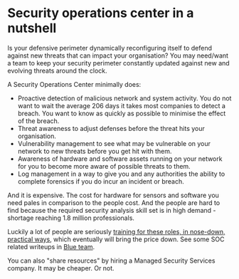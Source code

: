 # Security operations center in a nutshell

Is your defensive perimeter dynamically reconfiguring itself to defend against new threats that can impact 
your organisation? You may need/want a team to keep your security perimeter constantly updated against new and 
evolving threats around the clock.

A Security Operations Center minimally does:

* Proactive detection of malicious network and system activity. You do not want to wait the average 206 days it takes most companies to detect a breach. You want to know as quickly as possible to minimise the effect of the breach.
* Threat awareness to adjust defenses before the threat hits your organisation.
* Vulnerability management to see what may be vulnerable on your network to new threats before you get hit with them.
* Awareness of hardware and software assets running on your network for you to become more aware of possible threats to them.
* Log management in a way to give you and any authorities the ability to complete forensics if you do incur an incident or breach.

And it is expensive. The cost for hardware for sensors and software you need pales in comparison to the people cost. And 
the people are hard to find because the required security analysis skill set is in high demand - shortage reaching 
1.8 million professionals. 

Luckily a lot of people are seriously [training for these roles, in nose-down, practical ways](https://tryhackme.com/), which 
eventually will bring the price down. See some SOC related writeups in [Blue team](blue:index).

You can also "share resources" by hiring a Managed Security Services company. It may be cheaper. Or not.
